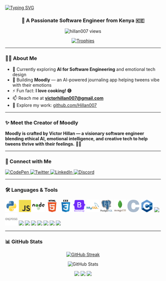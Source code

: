 [![Typing SVG](https://readme-typing-svg.demolab.com?font=Fira+Code&pause=1000&width=435&lines=Hi+%F0%9F%91%8B%F0%9F%8F%BD%2C+I'm+Victor+Hillan!;Software+Engineer+%F0%9F%92%BB+%7C+Kenya%F0%9F%87%B0%F0%9F%87%AA;Building+tech+that+makes+life+easier+%F0%9F%9A%80)](https://git.io/typing-svg)

<h3 align="center">🚀 A Passionate Software Engineer from Kenya 🇰🇪</h3>

<p align="center">
  <img src="https://komarev.com/ghpvc/?username=Hillan007&label=Profile%20views&color=0e75b6&style=flat" alt="hillan007 views" />
</p>

<p align="center">
  <a href="https://github.com/ryo-ma/github-profile-trophy">
    <img src="https://github-profile-trophy.vercel.app/?username=Hillan007&theme=onedark" alt="Trophies" />
  </a>
</p>

---

### 👨‍💻 About Me
- 🌱 Currently exploring **AI for Software Engineering** and emotional tech design
- 🔭 Building **Moodly** — an AI-powered journaling app helping tweens vibe with their emotions
- ⚡ Fun fact: **I love cooking! 😅**
- 📫 Reach me at **victorhillan007@gmail.com**
- 🔗 Explore my work: [github.com/Hillan007](https://github.com/Hillan007)

---

### ✨ Meet the Creator of Moodly
**Moodly is crafted by Victor Hillan — a visionary software engineer blending ethical AI, emotional intelligence, and creative tech to help tweens thrive with their feelings.** 🌈✨

---

### 🤝 Connect with Me

<p align="left">
  <a href="https://codepen.io/hillan007" target="_blank">
    <img src="https://img.shields.io/badge/CodePen-000000?style=for-the-badge&logo=codepen&logoColor=white" alt="CodePen" />
  </a>
  <a href="https://twitter.com/victorhillan007" target="_blank">
    <img src="https://img.shields.io/badge/Twitter-1DA1F2?style=for-the-badge&logo=twitter&logoColor=white" alt="Twitter" />
  </a>
  <a href="https://www.linkedin.com/in/victor-muthomi-the-best/" target="_blank">
    <img src="https://img.shields.io/badge/LinkedIn-0077B5?style=for-the-badge&logo=linkedin&logoColor=white" alt="LinkedIn" />
  </a>
  <a href="https://discord.com/users/hillan007_18400" target="_blank">
    <img src="https://img.shields.io/badge/Discord-5865F2?style=for-the-badge&logo=discord&logoColor=white" alt="Discord" />
  </a>
</p>

---

### 🛠️ Languages & Tools

<p align="left">
  <!-- dev icons -->
  <img src="https://raw.githubusercontent.com/devicons/devicon/master/icons/python/python-original.svg" width="40" />
  <img src="https://raw.githubusercontent.com/devicons/devicon/master/icons/javascript/javascript-original.svg" width="40" />
  <img src="https://raw.githubusercontent.com/devicons/devicon/master/icons/nodejs/nodejs-original-wordmark.svg" width="40" />
  <img src="https://raw.githubusercontent.com/devicons/devicon/master/icons/html5/html5-original-wordmark.svg" width="40" />
  <img src="https://raw.githubusercontent.com/devicons/devicon/master/icons/css3/css3-original-wordmark.svg" width="40" />
  <img src="https://raw.githubusercontent.com/devicons/devicon/master/icons/bootstrap/bootstrap-plain-wordmark.svg" width="40" />
  <img src="https://raw.githubusercontent.com/devicons/devicon/master/icons/mysql/mysql-original-wordmark.svg" width="40" />
  <img src="https://raw.githubusercontent.com/devicons/devicon/master/icons/postgresql/postgresql-original-wordmark.svg" width="40" />
  <img src="https://raw.githubusercontent.com/devicons/devicon/master/icons/mongodb/mongodb-original-wordmark.svg" width="40" />
  <img src="https://raw.githubusercontent.com/devicons/devicon/master/icons/c/c-original.svg" width="40" />
  <img src="https://raw.githubusercontent.com/devicons/devicon/master/icons/cplusplus/cplusplus-original.svg" width="40" />
  <img src="https://www.vectorlogo.zone/logos/pocoo_flask/pocoo_flask-icon.svg" width="40" />
  <img src="https://raw.githubusercontent.com/devicons/devicon/master/icons/express/express-original-wordmark.svg" width="40" />
  <img src="https://cdn.jsdelivr.net/gh/devicons/devicon/icons/git/git-original.svg" width="40" />
  <img src="https://cdn.jsdelivr.net/gh/devicons/devicon/icons/amazonwebservices/amazonwebservices-original-wordmark.svg" width="40" />
  <img src="https://cdn.jsdelivr.net/gh/devicons/devicon/icons/dot-net/dot-net-original-wordmark.svg" width="40" />
  <img src="https://cdn.jsdelivr.net/gh/devicons/devicon/icons/selenium/selenium-original.svg" width="40" />
  <img src="https://cdn.jsdelivr.net/gh/devicons/devicon/icons/tensorflow/tensorflow-original.svg" width="40" />
  <img src="https://cdn.jsdelivr.net/gh/devicons/devicon/icons/pytorch/pytorch-original.svg" width="40" />
  <img src="https://upload.wikimedia.org/wikipedia/commons/0/05/Scikit_learn_logo_small.svg" width="40" />
</p>

---

### 📊 GitHub Stats

<p align="center">
  <a href="https://git.io/streak-stats">
    <img src="https://streak-stats.demolab.com?user=Hillan007&theme=dark&hide_border=true" alt="GitHub Streak" />
  </a>
</p>

<p align="center">
  <img src="https://github-readme-stats.vercel.app/api?username=Hillan007&show_icons=true&locale=en" alt="GitHub Stats" />
</p>

<p align="center">
  <img src="https://img.shields.io/badge/Coffee-strong-blue.svg?style=for-the-badge&logo=buymeacoffee&logoColor=white" />
  <img src="https://img.shields.io/badge/Debugging-mode--on-yellow?style=for-the-badge&logo=bugatti&logoColor=black" />
  <img src="https://img.shields.io/badge/Vibes-🔥_Only-red?style=for-the-badge&logo=github" />
</p>

